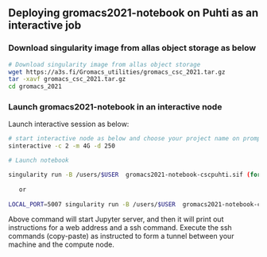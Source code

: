 

## Deploying gromacs2021-notebook on Puhti as an interactive job 

### Download singularity image from allas object storage as below

```bash
# Download singularity image from allas object storage
wget https://a3s.fi/Gromacs_utilities/gromacs_csc_2021.tar.gz
tar -xavf gromacs_csc_2021.tar.gz 
cd gromacs_2021
```

### Launch gromacs2021-notebook in an interactive node

Launch interactive session as below:

```bash
# start interactive node as below and choose your project name on prompt
sinteractive -c 2 -m 4G -d 250

# Launch notebook

singularity run -B /users/$USER  gromacs2021-notebook-cscpuhti.sif (for post-tunnel settings)
   
   or 
   
LOCAL_PORT=5007 singularity run -B /users/$USER  gromacs2021-notebook-cscpuhti.sif (for post-tunnel settings) (for pre-tunnel settings)

```
Above command will start Jupyter server, and then it will print out instructions for a web address and a ssh command. Execute the ssh commands (copy-paste) as instructed to form a tunnel between your machine and the compute node.
 
